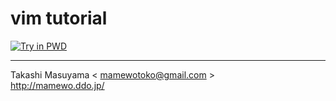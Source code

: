 vim tutorial
==============

[![Try in PWD](https://github.com/play-with-docker/stacks/raw/master/assets/images/button.png)](https://labs.play-with-docker.com/?stack=)

----
Takashi Masuyama < mamewotoko@gmail.com >  
http://mamewo.ddo.jp/

